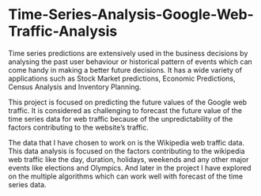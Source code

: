 # Time-Series-Analysis-Google-Web-Traffic-Analysis

Time series predictions are extensively used in the business decisions by analysing the past user behaviour or historical pattern of events which can come handy in making a better future decisions. It has a wide variety of applications such as Stock Market predictions, Economic Predictions, Census Analysis and Inventory Planning.

This project is focused on predicting the future values of the Google web traffic. It is considered as challenging to forecast the future value of the time series data for web traffic because of the unpredictability of the factors contributing to the website’s traffic. 

The data that I have chosen to work on is the Wikipedia web traffic data. This data analysis is focused on the factors contributing to the wikipedia web traffic like the day, duration, holidays, weekends and any other major events like elections and Olympics. And later in the project I have explored on the multiple algorithms which can work well with forecast of the time series data.
